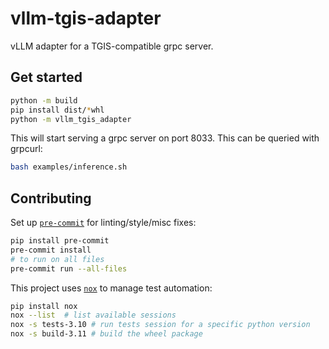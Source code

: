 # vllm-tgis-adapter

vLLM adapter for a TGIS-compatible grpc server.

## Get started

```bash
python -m build
pip install dist/*whl
python -m vllm_tgis_adapter
```

This will start serving a grpc server on port 8033. This can be queried with grpcurl:

```bash
bash examples/inference.sh
```

## Contributing

Set up [`pre-commit`](https://pre-commit.com) for linting/style/misc fixes:

```bash
pip install pre-commit
pre-commit install
# to run on all files
pre-commit run --all-files
```

This project uses [`nox`](https://github.com/wntrblm/nox) to manage test automation:

```bash
pip install nox
nox --list  # list available sessions
nox -s tests-3.10 # run tests session for a specific python version
nox -s build-3.11 # build the wheel package
```
